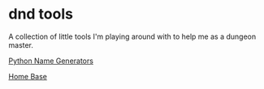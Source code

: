 # dnd tools

A collection of little tools I'm playing around with to help me as a dungeon master.

[Python Name Generators](./python-name-generators/README.md)

[Home Base](./home-base/README.md)